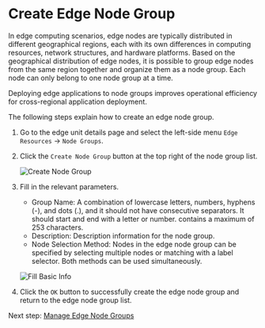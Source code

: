 # Create Edge Node Group

In edge computing scenarios, edge nodes are typically distributed in different geographical regions, each with its own differences in computing resources, network structures, and hardware platforms. Based on the geographical distribution of edge nodes, it is possible to group edge nodes from the same region together and organize them as a node group. Each node can only belong to one node group at a time.

Deploying edge applications to node groups improves operational efficiency for cross-regional application deployment.

The following steps explain how to create an edge node group.

1. Go to the edge unit details page and select the left-side menu `Edge Resources` -> `Node Groups`.

2. Click the `Create Node Group` button at the top right of the node group list.

    ![Create Node Group](https://docs.daocloud.io/daocloud-docs-images/docs/en/docs/kant/user-guide/images/create-group-01.png)

3. Fill in the relevant parameters.

    - Group Name: A combination of lowercase letters, numbers, hyphens (-), and dots (.), and it should not have consecutive separators. It should start and end with a letter or number. contains a maximum of 253 characters.
    - Description: Description information for the node group.
    - Node Selection Method: Nodes in the edge node group can be specified by selecting multiple nodes or matching with a label selector. Both methods can be used simultaneously.

    ![Fill Basic Info](https://docs.daocloud.io/daocloud-docs-images/docs/en/docs/kant/user-guide/images/create-group-02.png)

4. Click the `OK` button to successfully create the edge node group and return to the edge node group list.

Next step: [Manage Edge Node Groups](manage-group.md)
